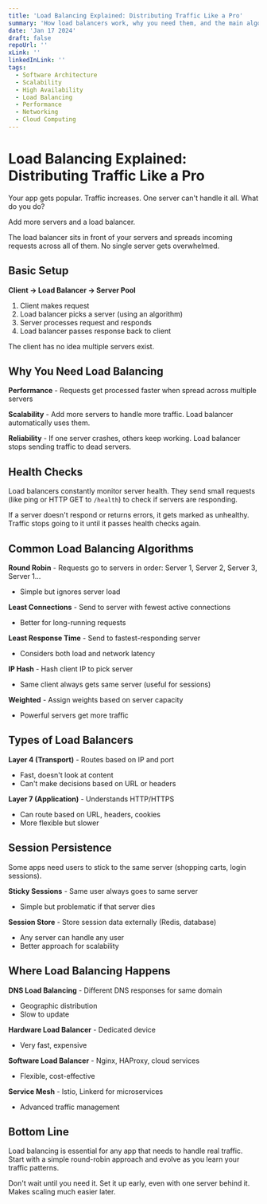 ```yaml
---
title: 'Load Balancing Explained: Distributing Traffic Like a Pro'
summary: 'How load balancers work, why you need them, and the main algorithms they use to keep your apps running smoothly.'
date: 'Jan 17 2024'
draft: false
repoUrl: ''
xLink: ''
linkedInLink: ''
tags:
  - Software Architecture
  - Scalability
  - High Availability
  - Load Balancing
  - Performance
  - Networking
  - Cloud Computing
---
```


# Load Balancing Explained: Distributing Traffic Like a Pro

Your app gets popular. Traffic increases. One server can't handle it all. What do you do?

Add more servers and a load balancer.

The load balancer sits in front of your servers and spreads incoming requests across all of them. No single server gets overwhelmed.

## Basic Setup

**Client → Load Balancer → Server Pool**

1. Client makes request
2. Load balancer picks a server (using an algorithm)
3. Server processes request and responds
4. Load balancer passes response back to client

The client has no idea multiple servers exist.

## Why You Need Load Balancing

**Performance** - Requests get processed faster when spread across multiple servers

**Scalability** - Add more servers to handle more traffic. Load balancer automatically uses them.

**Reliability** - If one server crashes, others keep working. Load balancer stops sending traffic to dead servers.

## Health Checks

Load balancers constantly monitor server health. They send small requests (like ping or HTTP GET to `/health`) to check if servers are responding.

If a server doesn't respond or returns errors, it gets marked as unhealthy. Traffic stops going to it until it passes health checks again.

## Common Load Balancing Algorithms

**Round Robin** - Requests go to servers in order: Server 1, Server 2, Server 3, Server 1...

- Simple but ignores server load

**Least Connections** - Send to server with fewest active connections

- Better for long-running requests

**Least Response Time** - Send to fastest-responding server

- Considers both load and network latency

**IP Hash** - Hash client IP to pick server

- Same client always gets same server (useful for sessions)

**Weighted** - Assign weights based on server capacity

- Powerful servers get more traffic

## Types of Load Balancers

**Layer 4 (Transport)** - Routes based on IP and port

- Fast, doesn't look at content
- Can't make decisions based on URL or headers

**Layer 7 (Application)** - Understands HTTP/HTTPS

- Can route based on URL, headers, cookies
- More flexible but slower

## Session Persistence

Some apps need users to stick to the same server (shopping carts, login sessions).

**Sticky Sessions** - Same user always goes to same server

- Simple but problematic if that server dies

**Session Store** - Store session data externally (Redis, database)

- Any server can handle any user
- Better approach for scalability

## Where Load Balancing Happens

**DNS Load Balancing** - Different DNS responses for same domain

- Geographic distribution
- Slow to update

**Hardware Load Balancer** - Dedicated device

- Very fast, expensive

**Software Load Balancer** - Nginx, HAProxy, cloud services

- Flexible, cost-effective

**Service Mesh** - Istio, Linkerd for microservices

- Advanced traffic management

## Bottom Line

Load balancing is essential for any app that needs to handle real traffic. Start with a simple round-robin approach and evolve as you learn your traffic patterns.

Don't wait until you need it. Set it up early, even with one server behind it. Makes scaling much easier later.
